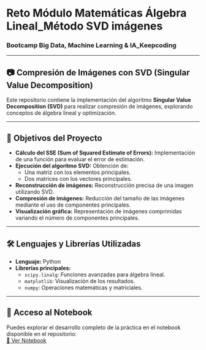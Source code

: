 # Reto Módulo Matemáticas Álgebra Lineal_Método SVD imágenes
### Bootcamp Big Data, Machine Learning & IA_Keepcoding
___

## 📷 Compresión de Imágenes con SVD (Singular Value Decomposition)

Este repositorio contiene la implementación del algoritmo **Singular Value Decomposition (SVD)** para realizar compresión de imágenes, explorando conceptos de álgebra lineal y optimización.

---

## 🎯 Objetivos del Proyecto
- **Cálculo del SSE (Sum of Squared Estimate of Errors):** Implementación de una función para evaluar el error de estimación.
- **Ejecución del algoritmo SVD:** Obtención de:
  - Una matriz con los elementos principales.
  - Dos matrices con los vectores principales.
- **Reconstrucción de imágenes:** Reconstrucción precisa de una imagen utilizando SVD.
- **Compresión de imágenes:** Reducción del tamaño de las imágenes mediante el uso de componentes principales.
- **Visualización gráfica:** Representación de imágenes comprimidas variando el número de componentes principales.

---

## 🛠️ Lenguajes y Librerías Utilizadas
- **Lenguaje:** Python  
- **Librerías principales:**  
  - `scipy.linalg`: Funciones avanzadas para álgebra lineal.  
  - `matplotlib`: Visualización de los resultados.  
  - `numpy`: Operaciones matemáticas y matriciales.  

---

## 📓 Acceso al Notebook
Puedes explorar el desarrollo completo de la práctica en el notebook disponible en el repositorio:  
[📓 Ver Notebook](https://github.com/Leticia2512/Reto-Modulo-Matematicas_Algebra-Lineal-Metodo-SVD-imagenes/blob/main/Reto_Metodo_SVD_Comprimir_imagen.ipynb)  



